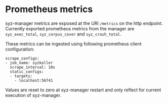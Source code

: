 # Prometheus metrics

syz-manager metrics are exposed at the URI `/metrics` on the http endpoint.
Currently exported prometheus metrics from the manager are `syz_exec_total`, `syz_corpus_cover` and `syz_crash_total`.

These metrics can be ingested using following prometheus client configuration:
```
scrape_configs:
- job_name: syzkaller
  scrape_interval: 10s
  static_configs:
  - targets:
    - localhost:56741
```

Values are reset to zero at syz-manager restart and only reflect for current execution of syz-manager.

